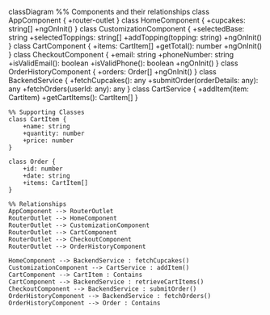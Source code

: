 classDiagram
    %% Components and their relationships
    class AppComponent {
        +router-outlet
    }
    class HomeComponent {
        +cupcakes: string[]
        +ngOnInit()
    }
    class CustomizationComponent {
        +selectedBase: string
        +selectedToppings: string[]
        +addTopping(topping: string)
        +ngOnInit()
    }
    class CartComponent {
        +items: CartItem[]
        +getTotal(): number
        +ngOnInit()
    }
    class CheckoutComponent {
        +email: string
        +phoneNumber: string
        +isValidEmail(): boolean
        +isValidPhone(): boolean
        +ngOnInit()
    }
    class OrderHistoryComponent {
        +orders: Order[]
        +ngOnInit()
    }
    class BackendService {
        +fetchCupcakes(): any
        +submitOrder(orderDetails: any): any
        +fetchOrders(userId: any): any
    }
    class CartService {
        +addItem(item: CartItem)
        +getCartItems(): CartItem[]
    }

    %% Supporting Classes
    class CartItem {
        +name: string
        +quantity: number
        +price: number
    }

    class Order {
        +id: number
        +date: string
        +items: CartItem[]
    }

    %% Relationships
    AppComponent --> RouterOutlet
    RouterOutlet --> HomeComponent
    RouterOutlet --> CustomizationComponent
    RouterOutlet --> CartComponent
    RouterOutlet --> CheckoutComponent
    RouterOutlet --> OrderHistoryComponent

    HomeComponent --> BackendService : fetchCupcakes()
    CustomizationComponent --> CartService : addItem()
    CartComponent --> CartItem : Contains
    CartComponent --> BackendService : retrieveCartItems()
    CheckoutComponent --> BackendService : submitOrder()
    OrderHistoryComponent --> BackendService : fetchOrders()
    OrderHistoryComponent --> Order : Contains
